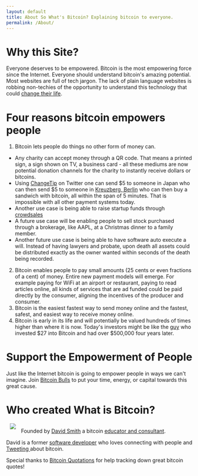 ```yaml
---
layout: default
title: About So What's Bitcoin? Explaining bitcoin to everyone.
permalink: /About/
---
```

# Why this Site?
Everyone deserves to be empowered. Bitcoin is the most empowering force since the Internet. Everyone should understand bitcoin's amazing potential. Most websites are full of tech jargon. The lack of plain language websites is robbing non-techies of the opportunity to understand this technology that could [change their life](http://www.businessinsider.com/man-buys-bitcoin-forgets-about-it-remembers-finds-a-fortune-2013-10).

# Four reasons bitcoin empowers people
1. Bitcoin lets people do things no other form of money can. 
 * Any charity can accept money through a QR code. That means a printed sign, a sign shown on TV, a business card - all these mediums are now potential donation channels for the charity to instantly receive dollars or bitcoins.
 * Using [ChangeTip](http://www.changetip.com) on Twitter one can send $5 to someone in Japan who can then send $5 to someone in [Kreuzberg, Berlin](http://www.theguardian.com/technology/2013/apr/26/bitcoins-gain-currency-in-berlin) who can then buy a sandwich with bitcoin, all within the span of 5 minutes. That is impossible with all other payment systems today. 
 * Another use case is being able to raise startup funds through [crowdsales](http://blog.mastercoin.org/2014/06/03/upcoming-crowd-sales-worth-tens-of-millions-of-dollars/)
 * A future use case will be enabling people to sell stock purchased through a brokerage, like AAPL, at a Christmas dinner to a family member.
 * Another future use case is being able to have software auto execute a will. Instead of having lawyers and probate, upon death all assets could be distributed exactly as the owner wanted within seconds of the death being recorded.
2. Bitcoin enables people to pay small amounts (25 cents or even fractions of a cent) of money. Entire new payment models will emerge. For example paying for WiFi at an airport or restaurant, paying to read articles online, all kinds of services that are ad funded could be paid directly by the consumer, aligning the incentives of the producer and consumer.
3. Bitcoin is the easiest fastest way to send money online and the fastest, safest, and easiest way to receive money online.
4. Bitcoin is early in its life and will potentially be valued hundreds of times higher than where it is now. Today's investors might be like the [guy](http://www.businessinsider.com/man-buys-bitcoin-forgets-about-it-remembers-finds-a-fortune-2013-10) who invested $27 into Bitcoin and had over $500,000 four years later.

# Support the Empowerment of People
Just like the Internet bitcoin is going to empower people in ways we can't imagine. Join [Bitcoin Bulls](http://www.bitcoinbulls.net) to put your time, energy, or capital towards this great cause.

# Who created What is Bitcoin?

<a href="http://www.davidsilvasmith.com"><img src="http://www.gravatar.com/avatar/38c982e6a1d3ae992a40887a59748cdb?s=150" style="margin: 0px 10px 10px 10px" class="pull-left photo img-responsive img-thumbnail"></a>
Founded by [David Smith](http://www.davidsilvasmith.com) a bitcoin [educator and consultant](http://www.bitcoinbulls.net/bitcoin-expert/).

David is a former [software developer](http://stackoverflow.com/users/46076/) who loves connecting with people and [Tweeting ](http://www.twitter.com/davidsilvasmith) about bitcoin.

Special thanks to [Bitcoin Quotations](http://bitcoinquotations.com/) for help tracking down great bitcoin quotes!

<p class="clearfix"> </p>
